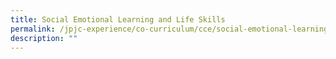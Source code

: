 ```yaml
---
title: Social Emotional Learning and Life Skills
permalink: /jpjc-experience/co-curriculum/cce/social-emotional-learning-and-life-skills/
description: ""
---
```

